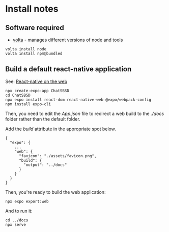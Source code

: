 # Install notes

## Software required

* [volta](https://docs.volta.sh/guide/getting-started) - manages different versions of node and tools

```{powershell}
volta install node
volta install npm@bundled
```


## Build a default react-native application

See: [React-native on the web](https://blog.logrocket.com/complete-guide-react-native-web/)

```
npx create-expo-app ChatSBSD
cd ChatSBSD
npx expo install react-dom react-native-web @expo/webpack-config
npm install expo-cli
```

Then, you need to edit the *App.json* file to redirect a web build to the *./docs* folder rather than the default folder.

Add the *build* attribute in the appropriate spot below.

```
{
  "expo": {
    ...
    "web": {
      "favicon": "./assets/favicon.png",
      "build": {
        "output": "../docs"
      }
    }
  }
}

```

Then, you're ready to build the web application:

```
npx expo export:web
```

And to run it:

```
cd ../docs
npx serve
```
